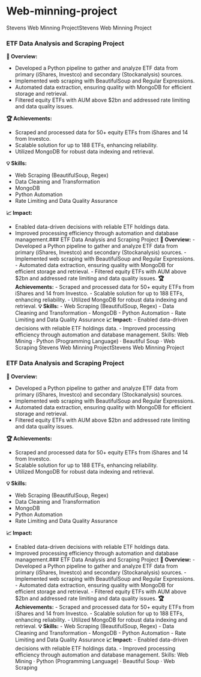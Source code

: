 # Web-minning-project


Stevens Web Minning ProjectStevens Web Minning Project
### ETF Data Analysis and Scraping Project

**📄 Overview:**
- Developed a Python pipeline to gather and analyze ETF data from primary (iShares, Investco) and secondary (Stockanalysis) sources.
- Implemented web scraping with BeautifulSoup and Regular Expressions.
- Automated data extraction, ensuring quality with MongoDB for efficient storage and retrieval.
- Filtered equity ETFs with AUM above $2bn and addressed rate limiting and data quality issues.

**🏆 Achievements:**
- Scraped and processed data for 50+ equity ETFs from iShares and 14 from Investco.
- Scalable solution for up to 188 ETFs, enhancing reliability.
- Utilized MongoDB for robust data indexing and retrieval.

**💡 Skills:**
- Web Scraping (BeautifulSoup, Regex)
- Data Cleaning and Transformation
- MongoDB
- Python Automation
- Rate Limiting and Data Quality Assurance

**📈 Impact:**
- Enabled data-driven decisions with reliable ETF holdings data.
- Improved processing efficiency through automation and database management.### ETF Data Analysis and Scraping Project **📄 Overview:** - Developed a Python pipeline to gather and analyze ETF data from primary (iShares, Investco) and secondary (Stockanalysis) sources. - Implemented web scraping with BeautifulSoup and Regular Expressions. - Automated data extraction, ensuring quality with MongoDB for efficient storage and retrieval. - Filtered equity ETFs with AUM above $2bn and addressed rate limiting and data quality issues. **🏆 Achievements:** - Scraped and processed data for 50+ equity ETFs from iShares and 14 from Investco. - Scalable solution for up to 188 ETFs, enhancing reliability. - Utilized MongoDB for robust data indexing and retrieval. **💡 Skills:** - Web Scraping (BeautifulSoup, Regex) - Data Cleaning and Transformation - MongoDB - Python Automation - Rate Limiting and Data Quality Assurance **📈 Impact:** - Enabled data-driven decisions with reliable ETF holdings data. - Improved processing efficiency through automation and database management.
Skills: Web Mining · Python (Programming Language) · Beautiful Soup · Web Scraping
Stevens Web Minning ProjectStevens Web Minning Project
### ETF Data Analysis and Scraping Project

**📄 Overview:**
- Developed a Python pipeline to gather and analyze ETF data from primary (iShares, Investco) and secondary (Stockanalysis) sources.
- Implemented web scraping with BeautifulSoup and Regular Expressions.
- Automated data extraction, ensuring quality with MongoDB for efficient storage and retrieval.
- Filtered equity ETFs with AUM above $2bn and addressed rate limiting and data quality issues.

**🏆 Achievements:**
- Scraped and processed data for 50+ equity ETFs from iShares and 14 from Investco.
- Scalable solution for up to 188 ETFs, enhancing reliability.
- Utilized MongoDB for robust data indexing and retrieval.

**💡 Skills:**
- Web Scraping (BeautifulSoup, Regex)
- Data Cleaning and Transformation
- MongoDB
- Python Automation
- Rate Limiting and Data Quality Assurance

**📈 Impact:**
- Enabled data-driven decisions with reliable ETF holdings data.
- Improved processing efficiency through automation and database management.### ETF Data Analysis and Scraping Project **📄 Overview:** - Developed a Python pipeline to gather and analyze ETF data from primary (iShares, Investco) and secondary (Stockanalysis) sources. - Implemented web scraping with BeautifulSoup and Regular Expressions. - Automated data extraction, ensuring quality with MongoDB for efficient storage and retrieval. - Filtered equity ETFs with AUM above $2bn and addressed rate limiting and data quality issues. **🏆 Achievements:** - Scraped and processed data for 50+ equity ETFs from iShares and 14 from Investco. - Scalable solution for up to 188 ETFs, enhancing reliability. - Utilized MongoDB for robust data indexing and retrieval. **💡 Skills:** - Web Scraping (BeautifulSoup, Regex) - Data Cleaning and Transformation - MongoDB - Python Automation - Rate Limiting and Data Quality Assurance **📈 Impact:** - Enabled data-driven decisions with reliable ETF holdings data. - Improved processing efficiency through automation and database management.
Skills: Web Mining · Python (Programming Language) · Beautiful Soup · Web Scraping
